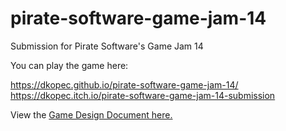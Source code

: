 # pirate-software-game-jam-14
Submission for Pirate Software's Game Jam 14

You can play the game here:

https://dkopec.github.io/pirate-software-game-jam-14/
https://dkopec.itch.io/pirate-software-game-jam-14-submission


View the [Game Design Document here.](./GAMEDESIGNDOC.md)